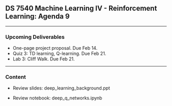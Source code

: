 ## DS 7540 Machine Learning IV - Reinforcement Learning: Agenda 9

---

### Upcoming Deliverables

- One-page project proposal. Due Feb 14.
- Quiz 3: TD learning, Q-learning. Due Feb 21.  
- Lab 3: Cliff Walk. Due Feb 21.

---

### Content


- Review slides: deep_learning_background.ppt

- Review notebook: deep_q_networks.ipynb

